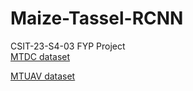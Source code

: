 # Maize-Tassel-RCNN
CSIT-23-S4-03 FYP Project <br/>
[MTDC dataset](https://app.roboflow.com/maizeai/maizeai/5)

[MTUAV dataset](https://app.roboflow.com/maizeai/maize-tassel-uav/1)
